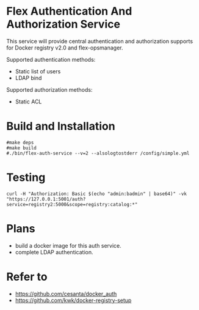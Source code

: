 # Flex Authentication And Authorization Service

This service will provide central authentication and authorization supports for Docker registry v2.0 and flex-opsmanager.

Supported authentication methods:

* 	Static list of users
* 	LDAP bind

Supported authorization methods:

* Static ACL

# Build and Installation

	#make deps
	#make build
	#./bin/flex-auth-service --v=2 --alsologtostderr /config/simple.yml



# Testing

	curl -H "Authorization: Basic $(echo "admin:badmin" | base64)" -vk "https://127.0.0.1:5001/auth?service=registry2:5000&scope=registry:catalog:*"
	
	
# Plans


* build a docker image for this auth service.
* complete LDAP authentication.

# Refer to

* https://github.com/cesanta/docker_auth
* https://github.com/kwk/docker-registry-setup

